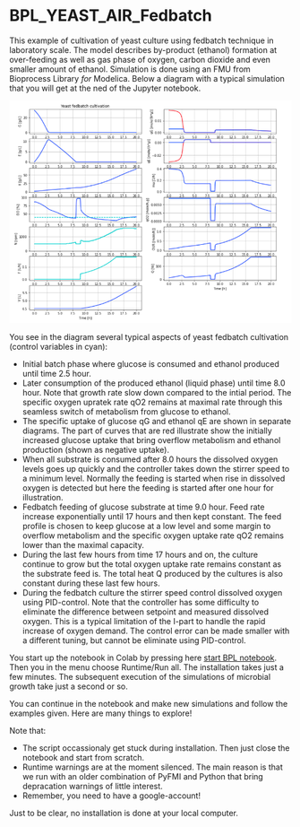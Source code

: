 # BPL_YEAST_AIR_Fedbatch

This example of cultivation of yeast culture using fedbatch technique in laboratory scale.
The model describes by-product (ethanol) formation at over-feeding as well as gas phase of oxygen, carbon dioxide
and even smaller amount of ethanol. Simulation is done using an FMU from Bioprocess Library *for* Modelica. Below a diagram
with a typical simulation that you will get at the ned of the Jupyter notebook.

![](FigX_BPL_YEAST_AIR_Fedbatch.png)

You see in the diagram several typical aspects of yeast fedbatch cultivation (control variables in cyan):
* Initial batch phase where glucose is consumed and ethanol produced until time 2.5 hour. 
* Later consumption of the produced ethanol (liquid phase) until time 8.0 hour. Note that growth rate slow down compared to the intial period. The specific oxygen upratek rate qO2 remains at maximal rate through this seamless switch of metabolism from glucose to ethanol.
* The specific uptake of glucose qG and ethanol qE are shown in separate diagrams. The part of curves that are red illustrate show the initially increased glucose uptake that bring overflow metabolism and ethanol production (shown as negative uptake).
* When all substrate is consumed after 8.0 hours the dissolved oxygen levels goes up quickly and the controller takes down the stirrer speed to a minimum level. Normally the feeding is started when rise in dissolved oxygen is detected but here the feeding is started after one hour for illustration.
* Fedbatch feeding of glucose substrate at time 9.0 hour. Feed rate increase exponentially until 17 hours and then kept constant. The feed profile is chosen to keep glucose at a low level and some margin to overflow metabolism and the specific oxygen uptake rate qO2 remains lower than the maximal capacity.
* During the last few hours from time 17 hours and on, the culture continue to grow but the total oxygen uptake rate remains constant as the substrate feed is. The total heat Q produced by the cultures is also constant during these last few hours.
* During the fedbatch culture the stirrer speed control dissolved oxygen using PID-control. Note that the controller has some difficulty to eliminate the difference between setpoint and measured dissolved oxygen. This is a typical limitation of the I-part to handle the rapid increase of oxygen demand. The control error can be made smaller with a different tuning, but cannot be eliminate using PID-control.

You start up the notebook in Colab by pressing here
[start BPL notebook](https://colab.research.google.com/github/janpeter19/BPL_YEAST_AIR_Fedbatch/blob/main/BPL_YEAST_AIR_Fedbatch.ipynb).
Then you in the menu choose Runtime/Run all. The installation takes just a few minutes. The subsequent execution of the simulations of microbial growth take just a second or so. 

You can continue in the notebook and make new simulations and follow the examples given. Here are many things to explore!

Note that:
* The script occassionaly get stuck during installation. Then just close the notebook and start from scratch.
* Runtime warnings are at the moment silenced. The main reason is that we run with an older combination of PyFMI and Python that bring depracation warnings of little interest. 
* Remember, you need to have a google-account!

Just to be clear, no installation is done at your local computer.

